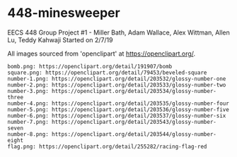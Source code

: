 # 448-minesweeper
EECS 448 Group Project #1 - Miller Bath, Adam Wallace, Alex Wittman, Allen Lu, Teddy Kahwaji
Started on 2/7/19

All images sourced from 'openclipart' at https://openclipart.org/.
    
    bomb.png: https://openclipart.org/detail/191907/bomb
    square.png: https://openclipart.org/detail/79453/beveled-square
    number-1.png: https://openclipart.org/detail/203532/glossy-number-one
    number-2.png: https://openclipart.org/detail/203533/glossy-number-two
    number-3.png: https://openclipart.org/detail/203534/glossy-number-three
    number-4.png: https://openclipart.org/detail/203535/glossy-number-four
    number-5.png: https://openclipart.org/detail/203536/glossy-number-five
    number-6.png: https://openclipart.org/detail/203537/glossy-number-six
    number-7.png: https://openclipart.org/detail/203543/glossy-number-seven
    number-8.png: https://openclipart.org/detail/203544/glossy-number-eight
    flag.png: https://openclipart.org/detail/255282/racing-flag-red